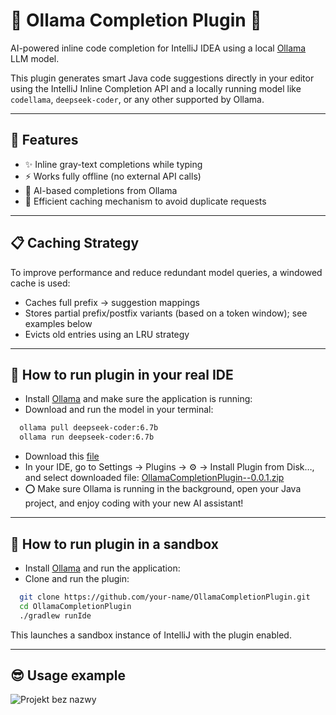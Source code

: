 <!-- Plugin description -->
# 🧠 Ollama Completion Plugin 🧠

AI-powered inline code completion for IntelliJ IDEA using a local [Ollama](https://ollama.com) LLM model.

This plugin generates smart Java code suggestions directly in your editor using the IntelliJ Inline Completion API and a locally running model like `codellama`, `deepseek-coder`, or any other supported by Ollama.

---

## 🚀 Features

- ✨ Inline gray-text completions while typing
- ⚡ Works fully offline (no external API calls)
- 🧠 AI-based completions from Ollama
- 🧾 Efficient caching mechanism to avoid duplicate requests

---
## 📋 Caching Strategy 

To improve performance and reduce redundant model queries, a windowed cache is used:
-	Caches full prefix → suggestion mappings
-	Stores partial prefix/postfix variants (based on a token window); see examples below
-	Evicts old entries using an LRU strategy

---

## 🔧 How to run plugin in your real IDE

- Install [Ollama](https://ollama.com) and make sure the application is running:
- Download and run the model in your terminal:
~~~ bash
  ollama pull deepseek-coder:6.7b
  ollama run deepseek-coder:6.7b
~~~

- Download this [file](https://github.com/AndreRab/OllamaCompletionPlugin/blob/main/plugin/OllamaCompletionPlugin--0.0.1.zip)
- In your IDE, go to Settings → Plugins → ⚙️ → Install Plugin from Disk…, and select downloaded file:
  [OllamaCompletionPlugin--0.0.1.zip](https://github.com/AndreRab/OllamaCompletionPlugin/blob/main/plugin/OllamaCompletionPlugin--0.0.1.zip) 
- ⭕️ Make sure Ollama is running in the background, open your Java project, and enjoy coding with your new AI assistant!

<!-- Plugin description end -->
---

## 🔧 How to run plugin in a sandbox

- Install [Ollama](https://ollama.com) and run the application:
- Clone and run the plugin:
~~~ bash
  git clone https://github.com/your-name/OllamaCompletionPlugin.git
  cd OllamaCompletionPlugin
  ./gradlew runIde
~~~ 
This launches a sandbox instance of IntelliJ with the plugin enabled.

---
## 😎 Usage example
![Projekt bez nazwy](https://github.com/user-attachments/assets/76d21ba3-9cb8-431a-a3c6-a2a604de1096)

